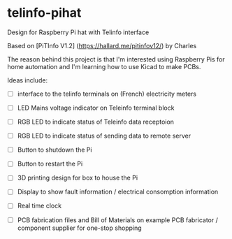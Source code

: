 # telinfo-pihat
Design for  Raspberry Pi hat with Telinfo interface

Based on [PiTInfo V1.2] (https://hallard.me/pitinfov12/) by Charles

The reason behind this project is that I'm interested using Raspberry Pis for home automation and I'm learning how to use Kicad to make PCBs. 

Ideas include:
- [ ] interface to the telinfo terminals on (French) electricity meters
- [ ] LED Mains voltage indicator on Teleinfo terminal block
- [ ] RGB LED to indicate status of Teleinfo data receptoion
- [ ] RGB LED to indicate status of sending data to remote server
- [ ] Button to shutdown the Pi
- [ ] Button to restart the Pi
- [ ] 3D printing design for box to house the Pi
- [ ] Display to show fault information / electrical consomption information
- [ ] Real time clock
- [ ] PCB fabrication files and Bill of Materials on example PCB fabricator / component supplier for one-stop shopping 



